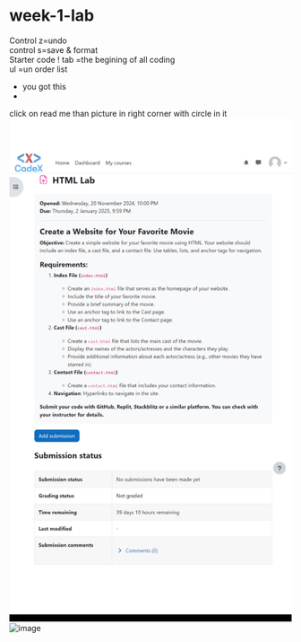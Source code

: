 # week-1-lab
Control z=undo  
control s=save & format  
Starter code ! tab =the begining of all coding  
ul =un order list  
- you got this 
-
click on read me than picture in right corner with circle in it
![screenshot of hm ](image.png)
![image](https://placehold.co/300x300)
